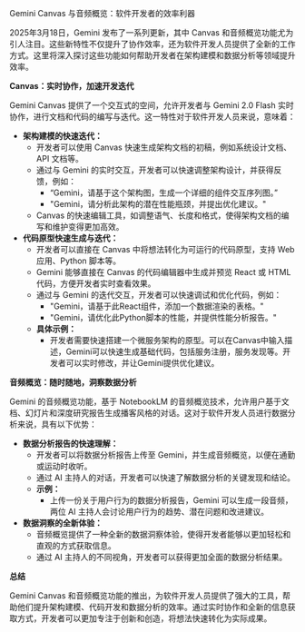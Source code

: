 Gemini Canvas 与音频概览：软件开发者的效率利器

2025年3月18日，Gemini 发布了一系列更新，其中 Canvas 和音频概览功能尤为引人注目。这些新特性不仅提升了协作效率，还为软件开发人员提供了全新的工作方式。这里将深入探讨这些功能如何帮助开发者在架构建模和数据分析等领域提升效率。

**Canvas：实时协作，加速开发迭代**

Gemini Canvas 提供了一个交互式的空间，允许开发者与 Gemini 2.0 Flash 实时协作，进行文档和代码的编写与迭代。这一特性对于软件开发人员来说，意味着：

* **架构建模的快速迭代：**
    * 开发者可以使用 Canvas 快速生成架构文档的初稿，例如系统设计文档、API 文档等。
    * 通过与 Gemini 的实时交互，开发者可以快速调整架构设计，并获得反馈，例如：
        * “Gemini，请基于这个架构图，生成一个详细的组件交互序列图。”
        * "Gemini，请分析此架构的潜在性能瓶颈，并提出优化建议。"
    * Canvas 的快速编辑工具，如调整语气、长度和格式，使得架构文档的编写和维护变得更加高效。
* **代码原型快速生成与迭代：**
    * 开发者可以直接在 Canvas 中将想法转化为可运行的代码原型，支持 Web 应用、Python 脚本等。
    * Gemini 能够直接在 Canvas 的代码编辑器中生成并预览 React 或 HTML 代码，方便开发者实时查看效果。
    * 通过与 Gemini 的迭代交互，开发者可以快速调试和优化代码，例如：
        * "Gemini，请基于此React组件，添加一个数据渲染的表格。"
        * "Gemini，请优化此Python脚本的性能，并提供性能分析报告。"
    * **具体示例：**
        * 开发者需要快速搭建一个微服务架构的原型。可以在Canvas中输入描述，Gemini可以快速生成基础代码，包括服务注册，服务发现等。开发者可以实时修改，并让Gemini提供优化建议。

**音频概览：随时随地，洞察数据分析**

Gemini 的音频概览功能，基于 NotebookLM 的音频概览技术，允许用户基于文档、幻灯片和深度研究报告生成播客风格的对话。这对于软件开发人员进行数据分析来说，具有以下优势：

* **数据分析报告的快速理解：**
    * 开发者可以将数据分析报告上传至 Gemini，并生成音频概览，以便在通勤或运动时收听。
    * 通过 AI 主持人的对话，开发者可以快速了解数据分析的关键发现和结论。
    * **示例：**
        * 上传一份关于用户行为的数据分析报告，Gemini 可以生成一段音频，两位 AI 主持人会讨论用户行为的趋势、潜在问题和改进建议。
* **数据洞察的全新体验：**
    * 音频概览提供了一种全新的数据洞察体验，使得开发者能够以更加轻松和直观的方式获取信息。
    * 通过 AI 主持人的不同视角，开发者可以获得更加全面的数据分析结果。

**总结**

Gemini Canvas 和音频概览功能的推出，为软件开发人员提供了强大的工具，帮助他们提升架构建模、代码开发和数据分析的效率。通过实时协作和全新的信息获取方式，开发者可以更加专注于创新和创造，将想法快速转化为实际成果。
